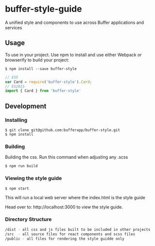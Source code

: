 # buffer-style-guide

A unified style and components to use across Buffer applications and services

## Usage

To use in your project. Use npm to install and use either Webpack or browserify
to build your project:

```
$ npm install --save buffer-style
```

```javascript
// ES5
var Card = require('buffer-style').Card;
// ES2015
import { Card } from 'buffer-style'
```

## Development

### Installing

```
$ git clone git@github.com:bufferapp/buffer-style.git
$ npm install
```

### Building
Building the css.  Run this command when adjusting any .scss
```
$ npm run build
```

### Viewing the style guide
```
$ npm start
```
This will run a local web server where the index.html is the style guide

Head over to: http://localhost:3000 to view the style guide.  

### Directory Structure
```bash
/dist - all css and js files built to be included in other projects
/src  - all source files for react components and scss files
/public - all files for rendering the style guidde only
```
